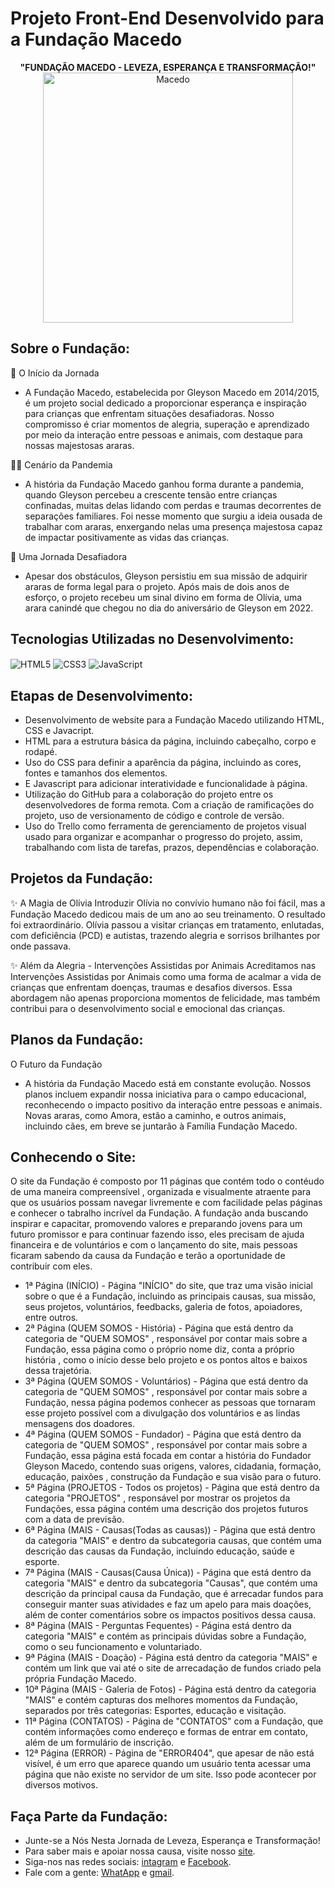 # Projeto Front-End Desenvolvido para a Fundação Macedo

<div align="center">
  <b>"FUNDAÇÃO MACEDO - LEVEZA, ESPERANÇA E TRANSFORMAÇÃO!"</b> <br>
 <td><img src="site2.gif" width="400" style="display: block; margin: 0 auto;" alt="Macedo"> </td>
  </div>

## Sobre o Fundação:

💪 O Início da Jornada
- A Fundação Macedo, estabelecida por Gleyson Macedo em 2014/2015, é um projeto social dedicado a proporcionar esperança e inspiração para crianças que enfrentam situações desafiadoras. Nosso compromisso é criar momentos de alegria, superação e aprendizado por meio da interação entre pessoas e animais, com destaque para nossas majestosas araras.

🧟‍♀️ Cenário da Pandemia
- A história da Fundação Macedo ganhou forma durante a pandemia, quando Gleyson percebeu a crescente tensão entre crianças confinadas, muitas delas lidando com perdas e traumas decorrentes de separações familiares. Foi nesse momento que surgiu a ideia ousada de trabalhar com araras, enxergando nelas uma presença majestosa capaz de impactar positivamente as vidas das crianças.

🦜 Uma Jornada Desafiadora
- Apesar dos obstáculos, Gleyson persistiu em sua missão de adquirir araras de forma legal para o projeto. Após mais de dois anos de esforço, o projeto recebeu um sinal divino em forma de Olívia, uma arara canindé que chegou no dia do aniversário de Gleyson em 2022.

## Tecnologias Utilizadas no Desenvolvimento: 

<div style="display: inline_block">
<img align="center" alt="HTML5" src="https://img.shields.io/badge/HTML5-E34F26?style=for-the-badge&logo=html5&logoColor=white" />  
<img align="center" alt="CSS3" src="https://img.shields.io/badge/CSS3-1572B6?style=for-the-badge&logo=css3&logoColor=white" />  
<img align="center" alt="JavaScript" src="https://img.shields.io/badge/JavaScript-F7DF1E?style=for-the-badge&logo=javascript&logoColor=black" />
</div>

## Etapas de Desenvolvimento: 

- Desenvolvimento de website para a Fundação Macedo utilizando HTML, CSS e Javacript.
- HTML para a estrutura básica da página, incluindo cabeçalho, corpo e rodapé. 
- Uso do CSS para definir a aparência da página, incluindo as cores, fontes e tamanhos dos elementos. 
- E Javascript para adicionar interatividade e funcionalidade à página.
- Utilização do GitHub para a colaboração do projeto entre os desenvolvedores de forma remota. Com a criação de ramificações do projeto, uso de versionamento de código e controle de versão.
- Uso do Trello como ferramenta de gerenciamento de projetos visual usado para organizar e acompanhar o progresso do projeto, assim, trabalhando com lista de tarefas, prazos, dependências e colaboração.


## Projetos da Fundação: 
✨ A Magia de Olívia
Introduzir Olívia no convívio humano não foi fácil, mas a Fundação Macedo dedicou mais de um ano ao seu treinamento. O resultado foi extraordinário. Olívia passou a visitar crianças em tratamento, enlutadas, com deficiência (PCD) e autistas, trazendo alegria e sorrisos brilhantes por onde passava.

✨ Além da Alegria - Intervenções Assistidas por Animais
Acreditamos nas Intervenções Assistidas por Animais como uma forma de acalmar a vida de crianças que enfrentam doenças, traumas e desafios diversos. Essa abordagem não apenas proporciona momentos de felicidade, mas também contribui para o desenvolvimento social e emocional das crianças.

## Planos da Fundação:
O Futuro da Fundação
- A história da Fundação Macedo está em constante evolução. Nossos planos incluem expandir nossa iniciativa para o campo educacional, reconhecendo o impacto positivo da interação entre pessoas e animais. Novas araras, como Amora, estão a caminho, e outros animais, incluindo cães, em breve se juntarão à Família Fundação Macedo.

## Conhecendo o Site:

O site da Fundação é composto por 11 páginas que contém todo o contéudo de uma maneira compreensível , organizada e visualmente atraente para que os usuários possam navegar livremente e com facilidade pelas páginas e conhecer o tabralho incrível da Fundação. A fundação anda buscando inspirar e capacitar, promovendo valores e preparando jovens para um futuro promissor e para continuar fazendo isso, eles precisam de ajuda financeira e de voluntários e com o lançamento do site, mais pessoas ficaram sabendo da causa da Fundação e terão a oportunidade de contribuir com eles.

- 1ª Página (INÍCIO) - Página "INÍCIO" do site, que traz uma visão inicial sobre o que é a Fundação, incluindo as principais causas, sua missão, seus projetos, voluntários, feedbacks, galeria de fotos, apoiadores, entre outros.
- 2ª Página (QUEM SOMOS - História) - Página que está dentro da categoria de "QUEM SOMOS" , responsável por contar mais sobre a Fundação, essa página como o próprio nome diz, conta a próprio história , como o início desse belo projeto e os pontos altos e baixos dessa trajetória.
- 3ª Página (QUEM SOMOS - Voluntários) - Página que está dentro da categoria de "QUEM SOMOS" , responsável por contar mais sobre a Fundação, nessa página podemos conhecer as pessoas que tornaram esse projeto possível com a divulgação dos voluntários e as lindas mensagens dos doadores.
- 4ª Página (QUEM SOMOS - Fundador) -  Página que está dentro da categoria de "QUEM SOMOS" , responsável por contar mais sobre a Fundação, essa página está focada em contar a história do Fundador Gleyson Macedo, contendo suas origens, valores, cidadania, formação, educação, paixões , construção da Fundação e sua visão para o futuro.
- 5ª Página (PROJETOS - Todos os projetos) - Página que está dentro da categoria "PROJETOS" , responsável por mostrar os projetos da Fundações, essa página contém uma descrição dos projetos futuros com a data de previsão.
- 6ª Página (MAIS - Causas(Todas as causas)) - Página que está dentro da categoria "MAIS" e dentro da subcategoria causas, que contém uma descrição das causas da Fundação, incluindo educação, saúde e esporte.
- 7ª Página (MAIS - Causas(Causa Única)) - Página que está dentro da categoria "MAIS" e dentro da subcategoria "Causas", que contém uma descrição da principal causa da Fundação, que é arrecadar fundos para conseguir manter suas atividades e faz um apelo para mais doações, além de conter comentários sobre os impactos positivos dessa causa.
- 8ª Página (MAIS - Perguntas Fequentes) - Página está dentro da categoria "MAIS" e contém as principais dúvidas sobre a Fundação, como o seu funcionamento e voluntariado.
- 9ª Página (MAIS - Doação) - Página está dentro da categoria "MAIS" e contém um link que vai até o site de arrecadação de fundos criado pela própria Fundação Macedo.
- 10ª Página (MAIS - Galeria de Fotos) - Página está dentro da categoria "MAIS" e contém capturas dos melhores momentos da Fundação, separados por três categorias: Esportes, educação e visitação.
- 11ª Página (CONTATOS) - Página de "CONTATOS" com a Fundação, que contém informações como endereço e formas de entrar em contato, além de um formulário de inscrição.
- 12ª Página (ERROR) - Página de "ERROR404", que apesar de não está visível, é um erro que aparece quando um usuário tenta acessar uma página que não existe no servidor de um site. Isso pode acontecer por diversos motivos.

## Faça Parte da Fundação:

- Junte-se a Nós Nesta Jornada de Leveza, Esperança e Transformação!
- Para saber mais e apoiar nossa causa, visite nosso [site](https://fundacaomacedo.netlify.app). 
- Siga-nos nas redes sociais: [intagram](https://www.instagram.com/fundacao_macedo/) e [Facebook](https://www.facebook.com/FUNDACAOMACEDO).
- Fale com a gente: [WhatApp](https://wa.me/5581992082735?text=Gleyson+Macedo) e [gmail](mailto:fundacaomacedope@gmail.com).


